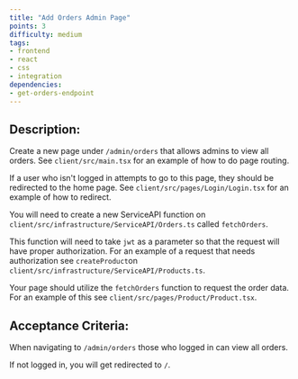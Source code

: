 ```yaml
---
title: "Add Orders Admin Page"
points: 3
difficulty: medium
tags: 
- frontend
- react
- css
- integration
dependencies:
- get-orders-endpoint
---
```


## Description:

Create a new page under `/admin/orders` that allows admins to view all orders. See `client/src/main.tsx` for an example of how to do page routing.

If a user who isn't logged in attempts to go to this page, they should be redirected to the home page. See `client/src/pages/Login/Login.tsx` for an example of how to redirect.

You will need to create a new ServiceAPI function on `client/src/infrastructure/ServiceAPI/Orders.ts` called `fetchOrders`. 

This function will need to take `jwt` as a parameter so that the request will have proper authorization. For an example of a request that needs authorization see `createProduct`on `client/src/infrastructure/ServiceAPI/Products.ts`.

Your page should utilize the `fetchOrders` function to request the order data. For an example of this see `client/src/pages/Product/Product.tsx`.

## Acceptance Criteria:

When navigating to `/admin/orders` those who logged in can view all orders. 

If not logged in, you will get redirected to `/`.

